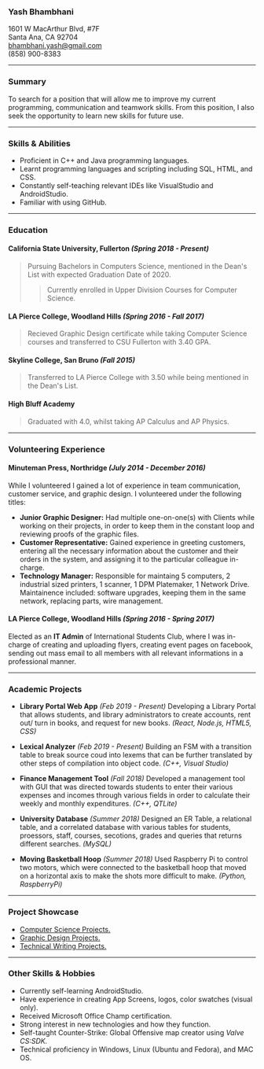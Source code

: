 ### Yash Bhambhani  
1601 W MacArthur Blvd, #7F  
Santa Ana, CA 92704  
bhambhani.yash@gmail.com  
(858) 900-8383  

---

### **Summary**  
To search for a position that will allow me to improve my current programming, communication and teamwork skills. From this position, I also seek the opportunity to learn new skills for future use.  

---

### **Skills & Abilities**
+ Proficient in C++ and Java programming languages.  
+ Learnt programming languages and scripting including SQL, HTML, and CSS.  
+ Constantly self-teaching relevant IDEs like VisualStudio and AndroidStudio.  
+ Familiar with using GitHub.

---

### **Education**  

#### California State University, Fullerton _(Spring 2018 - Present)_  
>Pursuing Bachelors in Computers Science, mentioned in the Dean's List with expected Graduation Date of 2020. 
>>Currently enrolled in Upper Division Courses for Computer Science.  

#### LA Pierce College, Woodland Hills _(Spring 2016 - Fall 2017)_  
>Recieved Graphic Design certificate while taking Computer Science courses and transferred to CSU Fullerton with 3.40 GPA. 


#### Skyline College, San Bruno _(Fall 2015)_
>Transferred to LA Pierce College with 3.50 while being mentioned in the Dean's List. 

#### High Bluff Academy  
>Graduated with 4.0, whilst taking AP Calculus and AP Physics.  

---
  
### **Volunteering Experience**  
#### Minuteman Press, Northridge _(July 2014 - December 2016)_
While I volunteered I gained a lot of experience in team communication, customer service, and graphic design. I volunteered under the following titles:
+ **Junior Graphic Designer:** Had multiple one-on-one(s) with Clients while working on their projects, in order to keep them in the constant loop and reviewing proofs of the graphic files. 
+ **Customer Representative:** Gained experience in greeting customers, entering all the necessary information about the customer and their orders in the system, and assigning it to the particular colleague in-charge.
+ **Technology Manager:** Responsible for maintaing 5 computers, 2 industrial sized printers, 1 scanner, 1 DPM Platemaker, 1 Network Drive. Maintainence included: software upgrades, keeping them in the same network, replacing parts, wire management. 

#### LA Pierce College, Woodland Hills _(Spring 2016 - Spring 2017)_
Elected as an **IT Admin** of International Students Club, where I was in-charge of creating and uploading flyers, creating event pages on facebook, sending out mass email to all members with all relevant informations in a professional manner.  

---

### **Academic Projects**
+ **Library Portal Web App** _(Feb 2019 - Present)_
Developing a Library Portal that allows students, and library administrators to create accounts, rent out/ turn in books, and request for new books. _(React, Node.js, HTML5, CSS)_

+ **Lexical Analyzer** _(Feb 2019 - Present)_
Building an FSM with a transition table to break source coud into lexems that can be further translated by other steps of compilation into object code. _(C++, Visual Studio)_

+ **Finance Management Tool** _(Fall 2018)_
Developed a management tool with GUI that was directed towards students to enter their various expenses and incomes through various fields in order to calculate their weekly and monthly expenditures. _(C++, QTLite)_

+ **University Database** _(Summer 2018)_
Designed an ER Table, a relational table, and a correlated database with various tables for students, proessors, staff, courses, secotions, grades and queries that returns different searches. _(MySQL)_

+ **Moving Basketball Hoop** _(Summer 2018)_
Used Raspberry Pi to control two motors, which were connected to the basketball hoop that moved on a horizontal axis to make the shots more difficult to make. _(Python, RaspberryPi)_

---

### **Project Showcase**
+ [Computer Science Projects.](https://www.dropbox.com/sh/bj8y8v2lkluo6bw/AAAPHVlp8XMYx_sX1oPuVUwTa?dl=0)
+ [Graphic Design Projects.](https://www.dropbox.com/sh/ocyyg1daie1mnyf/AACJubNC_QLwHfD-ttt5HHXRa?dl=0)
+ [Technical Writing Projects.](https://www.dropbox.com/sh/qdwhqair22d1m12/AACylF0uFs_9O_Ig8jjV5Qkea?dl=0)  

---

### **Other Skills & Hobbies**
+ Currently self-learning AndroidStudio.
+ Have experience in creating App Screens, logos, color swatches (visual only).
+ Received Microsoft Office Champ certification.
+ Strong interest in new technologies and how they function.
+ Self-taught Counter-Strike: Global Offensive map creator using _Valve CS:SDK._
+ Technical proficiency in Windows, Linux (Ubuntu and Fedora), and MAC OS.
